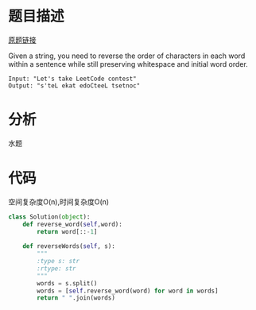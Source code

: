 
# 题目描述
[原题链接](https://leetcode.com/problems/reverse-words-in-a-string-iii/)

Given a string, you need to reverse the order of characters in each word within a sentence while still preserving whitespace and initial word order.

```
Input: "Let's take LeetCode contest"
Output: "s'teL ekat edoCteeL tsetnoc"
```

<!--more-->

# 分析
水题

# 代码
空间复杂度O(n),时间复杂度O(n)
```Python
class Solution(object):
    def reverse_word(self,word):
        return word[::-1]
    
    def reverseWords(self, s):
        """
        :type s: str
        :rtype: str
        """
        words = s.split()
        words = [self.reverse_word(word) for word in words]
        return " ".join(words)
```
            
